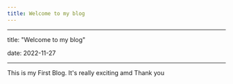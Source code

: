 ```yaml
---
title: Welcome to my blog
---
```


---

title: "Welcome to my blog"

date: 2022-11-27

---
This is my First Blog. It's really exciting amd Thank you 
